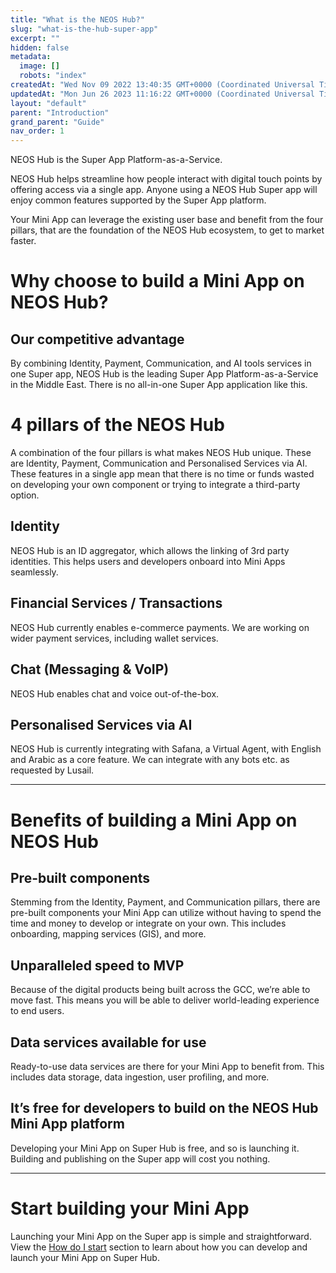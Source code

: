 ```yaml
---
title: "What is the NEOS Hub?"
slug: "what-is-the-hub-super-app"
excerpt: ""
hidden: false
metadata: 
  image: []
  robots: "index"
createdAt: "Wed Nov 09 2022 13:40:35 GMT+0000 (Coordinated Universal Time)"
updatedAt: "Mon Jun 26 2023 11:16:22 GMT+0000 (Coordinated Universal Time)"
layout: "default"
parent: "Introduction"
grand_parent: "Guide"
nav_order: 1
---
```

NEOS Hub is the Super App Platform-as-a-Service.

NEOS Hub helps streamline how people interact with digital touch points by offering access via a single app. Anyone using a NEOS Hub Super app will enjoy common features supported by the Super App platform.

Your Mini App can leverage the existing user base and benefit from the four pillars, that are the foundation of the NEOS Hub ecosystem, to get to market faster.

# Why choose to build a Mini App on NEOS Hub?

## Our competitive advantage

By combining Identity, Payment, Communication, and AI tools services in one Super app, NEOS Hub is the leading Super App Platform-as-a-Service in the Middle East. There is no all-in-one Super App application like this.

# 4 pillars of the NEOS Hub

A combination of the four pillars is what makes NEOS Hub unique. These are Identity, Payment, Communication and Personalised Services via AI. These features in a single app mean that there is no time or funds wasted on developing your own component or trying to integrate a third-party option.

## Identity

NEOS Hub is an ID aggregator, which allows the linking of 3rd party identities. This helps users and developers onboard into Mini Apps seamlessly.​

## Financial Services / Transactions

NEOS Hub currently enables e-commerce payments. We are working on wider payment services, including wallet services.​

## Chat (Messaging & VoIP)

NEOS Hub enables chat and voice out-of-the-box.

## Personalised Services via AI

NEOS Hub is currently integrating with Safana, a Virtual Agent, with English and Arabic as a core feature. We can integrate with any bots etc. as requested by Lusail. ​

***

# Benefits of building a Mini App on NEOS Hub

## Pre-built components

Stemming from the Identity, Payment, and Communication pillars, there are pre-built components your Mini App can utilize without having to spend the time and money to develop or integrate on your own. This includes onboarding, mapping services (GIS), and more.

## Unparalleled speed to MVP

Because of the digital products being built across the GCC, we’re able to move fast. This means you will be able to deliver world-leading experience to end users.

## Data services available for use

Ready-to-use data services are there for your Mini App to benefit from. This includes data storage, data ingestion, user profiling, and more.

## It’s free for developers to build on the NEOS Hub Mini App platform

Developing your Mini App on Super Hub is free, and so is launching it. Building and publishing on the Super app will cost you nothing.

***

# Start building your Mini App

Launching your Mini App on the Super app is simple and straightforward. View the [How do I start](doc:how-do-i-start) section to learn about how you can develop and launch your Mini App on Super Hub.
